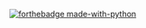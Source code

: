 [![forthebadge made-with-python](http://ForTheBadge.com/images/badges/made-with-python.svg)](https://www.python.org/)
